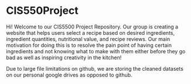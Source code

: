 # CIS550Project

Hi! Welcome to our CIS5500 Project Repository. Our group is creating a website that helps users select a recipe based on desired ingredients, ingredient quantities, nutritional value, and recipe reviews. Our main motivation for doing this is to resolve the pain point of having certain ingredients and not knowing what to make with them either before they go bad as well as inspiring creativity in the kitchen!

Due to large file limitations on github, we are storing the cleaned datasets on our personal google drives as opposed to github. 